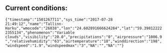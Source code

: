 ## Current conditions: 
 ``` {"timestamp":"1501267711","sys_time":"2017-07-28 21:49:12","name":"Tallinn-Harku","wmocode":"26038","lon":"24.602891666624284","lat":"59.398122222355134","phenomenon":"Variable clouds","visibility":"20.0","precipitations":"0","airpressure":"1006.9","relativehumidity":"63","airtemperature":"18","winddirection":"198","windspeed":"1.9","windspeedmax":"3","NA":"","NA":""} ```
